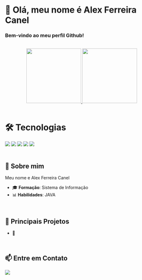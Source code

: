 # 🌟 Olá, meu nome é Alex Ferreira Canel

### Bem-vindo ao meu perfil Github!
<br> 

<div align="center";">
  <a href="https://github.com/AlexCanel">
    <img height="180em" src="https://github-readme-stats.vercel.app/api/top-langs/?username=AlexCanel&layout=compact&langs_count=7&theme=dracula"/>
    <img height="180em" src="https://github-readme-stats.vercel.app/api?username=AlexCanel&show_icons=true&theme=dracula&include_all_commits=true&count_private=true"/>    
  </a>
</div>

<br> 

# 🛠️ Tecnologias

<div style="display: inline-block; margin-right: 10px; margin-bottom: 20px;">
  <img src="https://img.shields.io/badge/Java-%23ED8B00.svg?logo=openjdk&logoColor=white" />
  <img src="https://img.shields.io/badge/JavaScript-F7DF1E?logo=javascript&logoColor=000"/>
  <img src="https://img.shields.io/badge/TypeScript-3178C6?logo=typescript&logoColor=fff" />
  <img src="https://img.shields.io/badge/HTML-%23E34F26.svg?logo=html5&logoColor=white" />
  <img src="https://img.shields.io/badge/CSS-1572B6?logo=css3&logoColor=fff" />
</div>

<br> 

## 🚀 Sobre mim

Meu nome e Alex Ferreira Canel <br> 
- 🎓 **Formação**: Sistema de Informação <br>
- 📊 **Habilidades**: JAVA

<br> 

## 📂 Principais Projetos

- 🔹

<br>

## 📫 Entre em Contato

 <div>  
  <a href="https://www.linkedin.com/in/alex-ferreira-desenvolvedor/" target="_blank">
    <img src="https://img.shields.io/badge/LinkedIn-blue?style=for-the-badge&logo=linkedin&logoColor=white"></a>   
</div>

